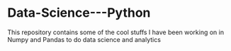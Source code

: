 # Data-Science---Python
This repository contains some of the cool stuffs I have been working on in Numpy and Pandas to do data science and analytics
